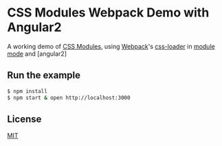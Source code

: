 # CSS Modules Webpack Demo with Angular2

A working demo of [CSS Modules], using [Webpack]'s [css-loader] in [module mode] and [angular2]

## Run the example

```bash
$ npm install
$ npm start & open http://localhost:3000
```

## License

[MIT]

[CSS Modules]: https://github.com/css-modules/css-modules
[Webpack]: http://webpack.github.io
[css-loader]: https://github.com/webpack/css-loader
[module mode]: https://github.com/webpack/css-loader/#css-modules
[MIT]: http://markdalgleish.mit-license.org
